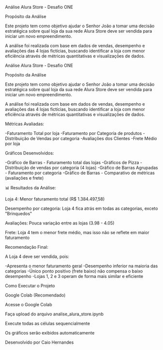 Análise Alura Store - Desafio ONE

Propósito da Análise

Este projeto tem como objetivo ajudar o Senhor João a tomar uma decisão estratégica sobre qual loja da sua rede Alura Store deve ser vendida para iniciar um novo empreendimento.

A análise foi realizada com base em dados de vendas, desempenho e avaliações das 4 lojas fictícias, buscando identificar a loja com menor eficiência através de métricas quantitativas e visualizações de dados.

Análise Alura Store - Desafio ONE

Propósito da Análise

Este projeto tem como objetivo ajudar o Senhor João a tomar uma decisão estratégica sobre qual loja da sua rede Alura Store deve ser vendida para iniciar um novo empreendimento.

A análise foi realizada com base em dados de vendas, desempenho e avaliações das 4 lojas fictícias, buscando identificar a loja com menor eficiência através de métricas quantitativas e visualizações de dados.

Métricas Avaliadas:

-Faturamento Total por loja
-Faturamento por Categoria de produtos
-Distribuição de Vendas por categoria
-Avaliações dos Clientes
-Frete Médio por loja

Gráficos Desenvolvidos:

-Gráfico de Barras - Faturamento total das lojas
-Gráficos de Pizza - Distribuição de vendas por categoria (4 lojas)
-Gráfico de Barras Agrupadas - Faturamento por categoria
-Gráfico de Barras - Comparativo de métricas (avaliações e frete)

📊 Resultados da Análise:

Loja 4: Menor faturamento total (R$ 1.384.497,58)

Desempenho por categoria: Loja 4 fica atrás em todas as categorias, exceto "Brinquedos"

Avaliações: Pouca variação entre as lojas (3.98 - 4.05)

Frete: Loja 4 tem o menor frete médio, mas isso não se reflete em maior faturamento

Recomendação Final:

A Loja 4 deve ser vendida, pois:

-Apresenta o menor faturamento geral
-Desempenho inferior na maioria das categorias
-Único ponto positivo (frete baixo) não compensa o baixo desempenho
-Lojas 1, 2 e 3 operam de forma mais similar e eficiente

 Como Executar o Projeto

Google Colab (Recomendado)

Acesse o Google Colab

Faça upload do arquivo analise_alura_store.ipynb

Execute todas as células sequencialmente

Os gráficos serão exibidos automaticamente

Desenvolvido por Caio Hernandes
